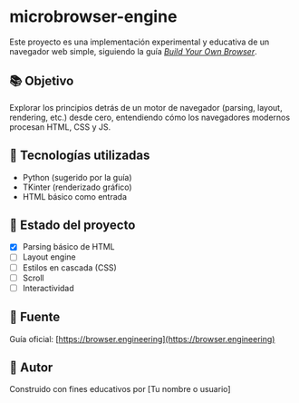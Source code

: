 # microbrowser-engine

Este proyecto es una implementación experimental y educativa de un navegador web simple, siguiendo la guía [*Build Your Own Browser*](https://browser.engineering/).

## 📚 Objetivo

Explorar los principios detrás de un motor de navegador (parsing, layout, rendering, etc.) desde cero, entendiendo cómo los navegadores modernos procesan HTML, CSS y JS.

## 🧱 Tecnologías utilizadas

- Python (sugerido por la guía)
- TKinter (renderizado gráfico)
- HTML básico como entrada

## 🚧 Estado del proyecto

- [x] Parsing básico de HTML
- [ ] Layout engine
- [ ] Estilos en cascada (CSS)
- [ ] Scroll
- [ ] Interactividad

## 📖 Fuente

Guía oficial: [https://browser.engineering](https://browser.engineering)

## 🧠 Autor

Construido con fines educativos por [Tu nombre o usuario]

